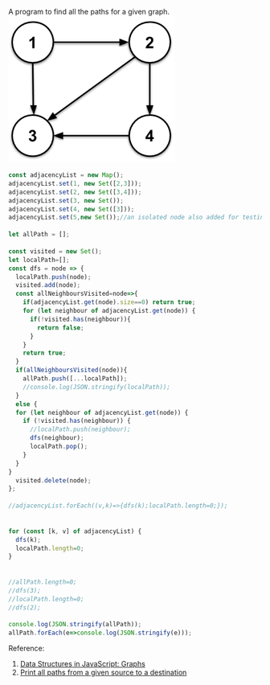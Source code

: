 A program to find all the paths for a given graph.  
![The graph for test](mediumGraph.png)  
```js
const adjacencyList = new Map();
adjacencyList.set(1, new Set([2,3]));
adjacencyList.set(2, new Set([3,4]));
adjacencyList.set(3, new Set());
adjacencyList.set(4, new Set([3]));
adjacencyList.set(5,new Set());//an isolated node also added for testing

let allPath = [];

const visited = new Set();
let localPath=[];
const dfs = node => {
  localPath.push(node);
  visited.add(node);
  const allNeighboursVisited=node=>{
    if(adjacencyList.get(node).size==0) return true;
    for (let neighbour of adjacencyList.get(node)) {
      if(!visited.has(neighbour)){
        return false;
      }
    }
    return true;
  }
  if(allNeighboursVisited(node)){
    allPath.push([...localPath]);
    //console.log(JSON.stringify(localPath));
  } 
  else {
  for (let neighbour of adjacencyList.get(node)) {
    if (!visited.has(neighbour)) {
      //localPath.push(neighbour);
      dfs(neighbour);
      localPath.pop();
    }
  }
}
  visited.delete(node);
};

//adjacencyList.forEach((v,k)=>{dfs(k);localPath.length=0;});


for (const [k, v] of adjacencyList) {
  dfs(k);
  localPath.length=0;
}


//allPath.length=0;
//dfs(3);
//localPath.length=0;
//dfs(2);

console.log(JSON.stringify(allPath));
allPath.forEach(e=>console.log(JSON.stringify(e)));
```
Reference:
1. [Data Structures in JavaScript: Graphs](https://medium.com/better-programming/basic-interview-data-structures-in-javascript-graphs-3f9118aeb078)  
2. [Print all paths from a given source to a destination
](https://www.geeksforgeeks.org/find-paths-given-source-destination/)  
